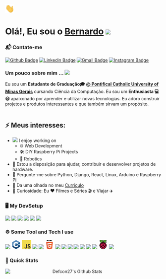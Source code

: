 <img width="30px" margin="0px" src="https://raw.githubusercontent.com/ABSphreak/ABSphreak/master/gifs/Hi.gif">
<h1>Olá!, Eu sou o <a href="https://github.com/bernardovieirarocha">Bernardo</a> <img height="30px" src="https://emojis.slackmojis.com/emojis/images/1531849430/4246/blob-sunglasses.gif?1531849430"></h1>
</h1>

### 📬 Contate-me
[![Github Badge](http://img.shields.io/badge/-Github-black?style=flat-square&logo=github&link=https://github.com/bernardovieirarocha)](https://github.com/bernardovieirarocha) 
[![Linkedin Badge](https://img.shields.io/badge/-LinkedIn-blue?style=flat-square&logo=Linkedin&logoColor=white&link=https://www.linkedin.com/in/bernardovrocha/)](https://www.linkedin.com/in/bernardovrocha/)
[![Gmail Badge](https://img.shields.io/badge/-Gmail-d14836?style=flat-square&logo=Gmail&logoColor=white&link=mailto:bernardo.rocha.676403@sga.pucminas.br)](mailto:bernardo.rocha.676403@sga.pucminas.br)
[![Instagram Badge](https://img.shields.io/badge/Instagram-E4405F?style=for-the-badge&logo=instagram&logoColor=white&link=https://www.instagram.com/bbernardo.rocha/)](https://www.instagram.com/bbernardo.rocha/)

### Um pouco sobre mim ...  <img src="https://media.giphy.com/media/VgCDAzcKvsR6OM0uWg/giphy.gif" width="50"> 
Eu sou um **Estudante de Graduação🎓 [@ Pontifical Catholic University of Minas Gerais](https://www.pucminas.br/)** cursando Ciência da Computação. Eu sou um **Enthusiasta 💻 😃**  apaixonado por aprender e utilizar novas tecnologias. Eu adoro construir projetos e produtos interessantes e que também sirvam um propósito.<br/><br/>

## ⚡️ Meus interesses: 

- <img src="https://media.giphy.com/media/WUlplcMpOCEmTGBtBW/giphy.gif" width="30">  I enjoy working on
  - 🌐 Web Development
  - 🛠 DIY Raspberry Pi Projects
  - 🤖 Robotics
- 👯 Estou a disposição para ajudar, contribuir e desenvolver projetos de hardware.
- 💬 Pergunte-me sobre Python, Django, React, Linux, Arduino e Raspberry Pi
- 📙 Da uma olhada no meu [Currículo](https://bernardorocha.me)
- 🎉 Curiosidade: Eu ❤️ Filmes e Séries 🎬 e Viajar ✈️

  
### 🖥️ My DevSetup
<img src="https://shields.io/badge/MacOS--9cf?logo=Apple&style=social"> <img src="https://img.shields.io/badge/Firefox_Browser-FF7139?style=flat-square&logo=Firefox-Browser&logoColor=white"> <img src="https://img.shields.io/badge/VS Code-555555?style=flat-square&logo=visual-studio-code&logoColor=007ACC"> <img src="https://img.shields.io/badge/tmux-1BB91F?style=flat-square&logo=tmux&logoColor=white"> <img src="https://img.shields.io/badge/Jupyter-555555.svg?&style=flat-square&logo=jupyter&logoColor=F37626"> <img src="https://img.shields.io/badge/Spotify-555555.svg?&style=flat-square&logo=spotify&logoColor=1ED760"> 

### ⚙️ Some Tool and Tech I use
<code><img height="30" src="https://avatars0.githubusercontent.com/u/1525981?s=200&v=4"></code>
<code><img height="30" src="https://raw.githubusercontent.com/github/explore/80688e429a7d4ef2fca1e82350fe8e3517d3494d/topics/cpp/cpp.png"></code>
<code><img height="30" src="https://raw.githubusercontent.com/github/explore/80688e429a7d4ef2fca1e82350fe8e3517d3494d/topics/javascript/javascript.png"></code>
<code><img height="30" src="https://avatars3.githubusercontent.com/u/9950313?s=200&v=4"></code>
  <code><img height="30" src="https://avatars1.githubusercontent.com/u/45120?s=200&v=4"></code>
<code><img height="30" src="https://raw.githubusercontent.com/github/explore/80688e429a7d4ef2fca1e82350fe8e3517d3494d/topics/html/html.png"></code>
<code><img height="30" src="https://avatars1.githubusercontent.com/u/1517864?s=200&v=4"></code>
<code><img height="30" src="https://avatars1.githubusercontent.com/u/2918581?s=200&v=4"></code>
<code><img height="30" src="https://avatars3.githubusercontent.com/u/18133?s=200&v=4"></code>
<code><img height="30" src="https://avatars1.githubusercontent.com/u/5009934?s=200&v=4"></code>
<code><img height="30" src="https://avatars0.githubusercontent.com/u/365630?s=88&v=4"></code>
<code><img height="30" src="https://avatars.githubusercontent.com/u/15658638"></code>
<code><img height="30" src="https://avatars.githubusercontent.com/u/34455048"></code>
<code><img height="30" src="https://raw.githubusercontent.com/github/explore/80688e429a7d4ef2fca1e82350fe8e3517d3494d/topics/raspberry-pi/raspberry-pi.png"></code>
<code><img height="30" src="https://avatars2.githubusercontent.com/u/1728152?s=200&v=4"></code>  


### 🚀 Quick Stats
<p align="center">
<img width="450" align="left" src="" alt="Defcon27's Github Stats" />
<!-- <img width="340" height="155" align="center" 
     src="" /> -->
</p>


<!-- ![Profile Views]() -->


<!-- <details>
<summary> 💥 Working on </summary>
<br>
<p align="center">
<a href="">
<img src="" />
</a>&ensp;
<a href="https://github.com/Defcon27/Deep-Learning">
<img src="" />
</a>
</p>
</details> -->



<!--
**Defcon27/Defcon27** is a ✨ _special_ ✨ repository because its `README.md` (this file) appears on your GitHub profile.

pic on right
<img height="270" src="sss.svg" align=right>

 
views
![Profile Views](https://komarev.com/ghpvc/?username=Defcon27)
[![HitCount](http://hits.dwyl.com/Defcon27/.svg)](http://hits.dwyl.com/Defcon27)


social modded badge
<a href="https://www.linkedin.com/in/michael-hoffmann-3b8933b1"><img src="https://img.shields.io/badge/linkedin-%230077B5.svg?&style=for-the-badge&logo=linkedin&logoColor=white" height=25></a>


language badges:
![Python](https://img.shields.io/badge/Python-FECE00?style=flat&logo=Python&logoColor=3776AB)
![C](https://img.shields.io/badge/C-00599C?style=flat&logo=c)
![C++](https://img.shields.io/badge/C++-00599C?style=flat&logo=c%2b%2b)

![HTML5](https://img.shields.io/badge/HTML5-E34F26?style=flat&logo=html5&logoColor=white)
![CSS3](https://img.shields.io/badge/CSS3-1572B6?style=flat&logo=css3)
![Bootstrap](https://img.shields.io/badge/Bootstrap-563D7C?style=flat&logo=bootstrap)
![JavaScript](https://img.shields.io/badge/JavaScript-555555?style=flat&logo=javascript)
![Nodejs](https://img.shields.io/badge/Nodejs-555555?style=flat&logo=Node.js)
![MongoDB](https://img.shields.io/badge/MongoDB-555555?style=flat&logo=mongodb)

![Git](https://img.shields.io/badge/Git-555555?style=flat-square&logo=git)
![GitHub](https://img.shields.io/badge/GitHub-181717?style=flat-square&logo=github)

https://github.com/Defcon27/Defcon27/blob/master/README.md
-->
